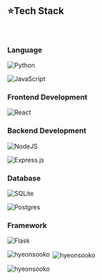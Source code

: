 <h2>⭐️Tech Stack</h2>
<br>
<h3>Language</h3>

![Python](https://img.shields.io/badge/python-3670A0?style=for-the-badge&logo=python&logoColor=ffdd54)

![JavaScript](https://img.shields.io/badge/javascript-%23323330.svg?style=for-the-badge&logo=javascript&logoColor=%23F7DF1E)

<h3>Frontend Development</h3>

![React](https://img.shields.io/badge/react-%2320232a.svg?style=for-the-badge&logo=react&logoColor=%2361DAFB)

<h3>Backend Development</h3>

![NodeJS](https://img.shields.io/badge/node.js-6DA55F?style=for-the-badge&logo=node.js&logoColor=white)

![Express.js](https://img.shields.io/badge/express.js-%23404d59.svg?style=for-the-badge&logo=express&logoColor=%2361DAFB)

<h3>Database</h3>

![SQLite](https://img.shields.io/badge/sqlite-%2307405e.svg?style=for-the-badge&logo=sqlite&logoColor=white)

![Postgres](https://img.shields.io/badge/postgres-%23316192.svg?style=for-the-badge&logo=postgresql&logoColor=white)

<h3>Framework</h3>

![Flask](https://img.shields.io/badge/flask-%23000.svg?style=for-the-badge&logo=flask&logoColor=white)


<p><img align="left" src="https://github-readme-stats.vercel.app/api/top-langs?username=hyeonsooko&show_icons=true&locale=en&layout=compact" alt="hyeonsooko" /></p>

<p>&nbsp;<img align="center" src="https://github-readme-stats.vercel.app/api?username=hyeonsooko&show_icons=true&locale=en" alt="hyeonsooko" /></p>

<p><img align="center" src="https://github-readme-streak-stats.herokuapp.com/?user=hyeonsooko&" alt="hyeonsooko" /></p>
